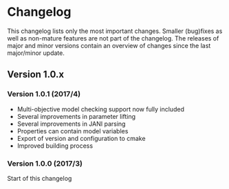 Changelog
==============

This changelog lists only the most important changes. Smaller (bug)fixes as well as non-mature features are not part of the changelog.
The releases of major and minor versions contain an overview of changes since the last major/minor update. 


Version 1.0.x
-------------------

### Version 1.0.1 (2017/4)

- Multi-objective model checking support now fully included
- Several improvements in parameter lifting
- Several improvements in JANI parsing
- Properties can contain model variables
- Export of version and configuration to cmake
- Improved building process

### Version 1.0.0 (2017/3)
Start of this changelog
